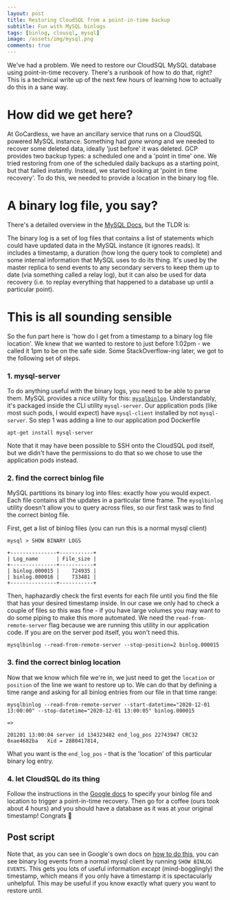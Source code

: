 ```yaml
---
layout: post
title: Restoring CloudSQL from a point-in-time backup
subtitle: Fun with MySQL binlogs
tags: [binlog, clousql, mysql]
image: /assets/img/mysql.png
comments: true
---
```


We've had a problem. We need to restore our CloudSQL MySQL database using point-in-time recovery. There's a runbook of how to do that, right?
This is a technical write up of the next few hours of learning how to actually do this in a sane way.

# How did we get here?

At GoCardless, we have an ancillary service that runs on a CloudSQL powered MySQL instance. Something had *gone wrong* and we needed to recover some deleted data, ideally 'just before' it was deleted. GCP provides two backup types: a scheduled one and a 'point in time' one. We tried restoring from one of the scheduled daily backups as a starting point, but that failed instantly. Instead, we started looking at 'point in time recovery'. To do this, we needed to provide a location in the binary log file.

# A binary log file, you say?

There's a detailed overview in the [MySQL Docs](https://dev.mysql.com/doc/internals/en/binary-log-overview.html#:~:text=The%20binary%20log%20is%20a,was%20introduced%20in%20MySQL%203.23.), but the TLDR is:

The binary log is a set of log files that contains a list of statements which could have updated data in the MySQL instance (it ignores reads). It includes a timestamp, a duration (how long the query took to complete) and some internal information that MySQL uses to do its thing. It's used by the master replica to send events to any secondary servers to keep them up to date (via something called a relay log), but it can also be used for data recovery (i.e. to replay everything that happened to a database up until a particular point).


# This is all sounding sensible

So the fun part here is 'how do I get from a timestamp to a binary log file location'. We knew that we wanted to restore to just before 1:02pm - we called it 1pm to be on the safe side. Some StackOverflow-ing later, we got to the following set of steps.

### 1. mysql-server

To do anything useful with the binary logs, you need to be able to parse them. MySQL provides a nice utility for this: [`mysqlbinlog`](https://dev.mysql.com/doc/refman/8.0/en/mysqlbinlog.html). Understandably, it's packaged inside the CLI utility `mysql-server`. Our application pods (like most such pods, I would expect) have `mysql-client` installed by not `mysql-server`. So step 1 was adding a line to our application pod Dockerfile
```
apt-get install mysql-server
```

Note that it may have been possible to SSH onto the CloudSQL pod itself, but we didn't have the permissions to do that so we chose to use the application pods instead.

### 2. find the correct binlog file

MySQL partitions its binary log into files: exactly how you would expect. Each file contains all the updates in a particular time frame. The `mysqlbinlog` utility doesn't allow you to query across files, so our first task was to find the correct binlog file.

First, get a list of binlog files (you can run this is a normal mysql client)
```
mysql > SHOW BINARY LOGS

+---------------+-----------+
| Log_name      | File_size |
+---------------+-----------+
| binlog.000015 |    724935 |
| binlog.000016 |    733481 |
+---------------+-----------+
```

Then, haphazardly check the first events for each file until you find the file that has your desired timestamp inside. In our case we only had to check a couple of files so this was fine - if you have large volumes you may want to do some piping to make this more automated.
We need the `read-from-remote-server` flag because we are running this utility in our application code. If you are on the server pod itself, you won't need this.
```
mysqlbinlog --read-from-remote-server --stop-position=2 binlog.000015 
```

### 3. find the correct binlog location

Now that we know which file we're in, we just need to get the `location` or `position` of the line we want to restore up to. We can do that by defining a time range and asking for all binlog entries from our file in that time range:

```
mysqlbinlog --read-from-remote-server --start-datetime="2020-12-01 13:00:00" --stop-datetime="2020-12-01 13:00:05" binlog.000015

=>

201201 13:00:04 server id 134323482 end_log_pos 22743947 CRC32 0xae4682ba 	Xid = 2880417814,

```

What you want is the `end_log_pos` - that is the 'location' of this particular binary log entry.

### 4. let CloudSQL do its thing

Follow the instructions in the [Google docs](https://cloud.google.com/sql/docs/mysql/backup-recovery/pitr#perform-pitr) to specify your binlog file and location to trigger a point-in-time recovery. Then go for a coffee (ours took about 4 hours) and you should have a database as it was at your original timestamp! Congrats 🎉

## Post script

Note that, as you can see in Google's own docs on [how to do this](https://cloud.google.com/sql/docs/mysql/backup-recovery/pitr#coordinates), you can see binary log events from a normal mysql client by running `SHOW BINLOG EVENTS`. This gets you lots of useful information *except* (mind-bogglingly) the timestamp, which means if you only have a timestamp it is spectacularly unhelpful. This may be useful if you know exactly what query you want to restore until.
